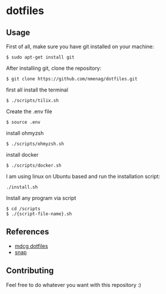 # dotfiles

## Usage

First of all, make sure you have git installed on your machine:

```
$ sudo apt-get install git
```

After installing git, clone the repository:

```
$ git clone https://github.com/nmenag/dotfiles.git
```

first all install the terminal

```
$ ./scripts/tilix.sh
```

Create the .env file

```
$ source .env
```

install ohmyzsh

```
$ ./scripts/ohmyzsh.sh
```

install docker

```
$ ./scripts/docker.sh
```

I am using linux on Ubuntu based and run the installation script:

```
./install.sh
```

Install any program via script

```
$ cd /scripts
$ ./{script-file-name}.sh
```

## References

* [mdcg dotfiles](https://github.com/mdcg/dotfiles)
* [snap](https://snapcraft.io/)

## Contributing

Feel free to do whatever you want with this repository :)
